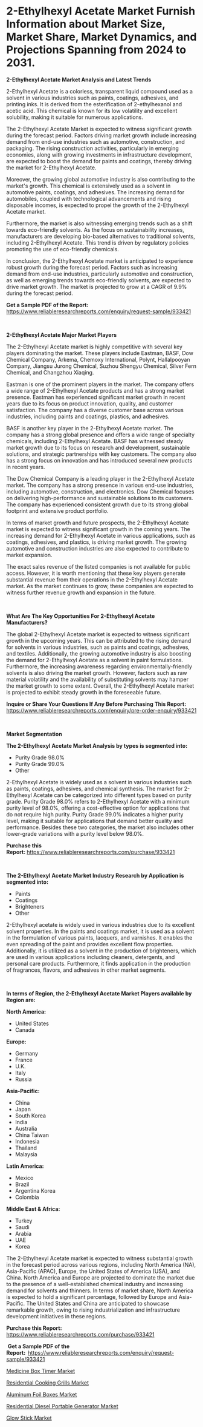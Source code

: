 <p><h1>2-Ethylhexyl Acetate Market Furnish Information about Market Size, Market Share, Market Dynamics, and Projections Spanning from 2024 to 2031.</h1></p><p><strong>2-Ethylhexyl Acetate Market Analysis and Latest Trends</strong></p>
<p><p>2-Ethylhexyl Acetate is a colorless, transparent liquid compound used as a solvent in various industries such as paints, coatings, adhesives, and printing inks. It is derived from the esterification of 2-ethylhexanol and acetic acid. This chemical is known for its low volatility and excellent solubility, making it suitable for numerous applications.</p><p>The 2-Ethylhexyl Acetate Market is expected to witness significant growth during the forecast period. Factors driving market growth include increasing demand from end-use industries such as automotive, construction, and packaging. The rising construction activities, particularly in emerging economies, along with growing investments in infrastructure development, are expected to boost the demand for paints and coatings, thereby driving the market for 2-Ethylhexyl Acetate.</p><p>Moreover, the growing global automotive industry is also contributing to the market's growth. This chemical is extensively used as a solvent in automotive paints, coatings, and adhesives. The increasing demand for automobiles, coupled with technological advancements and rising disposable incomes, is expected to propel the growth of the 2-Ethylhexyl Acetate market.</p><p>Furthermore, the market is also witnessing emerging trends such as a shift towards eco-friendly solvents. As the focus on sustainability increases, manufacturers are developing bio-based alternatives to traditional solvents, including 2-Ethylhexyl Acetate. This trend is driven by regulatory policies promoting the use of eco-friendly chemicals.</p><p>In conclusion, the 2-Ethylhexyl Acetate market is anticipated to experience robust growth during the forecast period. Factors such as increasing demand from end-use industries, particularly automotive and construction, as well as emerging trends towards eco-friendly solvents, are expected to drive market growth. The market is projected to grow at a CAGR of 9.9% during the forecast period.</p></p>
<p><strong>Get a Sample PDF of the Report:&nbsp;</strong> <a href="https://www.reliableresearchreports.com/enquiry/request-sample/933421">https://www.reliableresearchreports.com/enquiry/request-sample/933421</a></p>
<p>&nbsp;</p>
<p><strong>2-Ethylhexyl Acetate Major Market Players</strong></p>
<p><p>The 2-Ethylhexyl Acetate market is highly competitive with several key players dominating the market. These players include Eastman, BASF, Dow Chemical Company, Arkema, Chemoxy International, Polynt, Hallalpooyan Company, Jiangsu Jurong Chemical, Suzhou Shengyu Chemical, Silver Fern Chemical, and Changzhou Xiaqing.</p><p>Eastman is one of the prominent players in the market. The company offers a wide range of 2-Ethylhexyl Acetate products and has a strong market presence. Eastman has experienced significant market growth in recent years due to its focus on product innovation, quality, and customer satisfaction. The company has a diverse customer base across various industries, including paints and coatings, plastics, and adhesives.</p><p>BASF is another key player in the 2-Ethylhexyl Acetate market. The company has a strong global presence and offers a wide range of specialty chemicals, including 2-Ethylhexyl Acetate. BASF has witnessed steady market growth due to its focus on research and development, sustainable solutions, and strategic partnerships with key customers. The company also has a strong focus on innovation and has introduced several new products in recent years.</p><p>The Dow Chemical Company is a leading player in the 2-Ethylhexyl Acetate market. The company has a strong presence in various end-use industries, including automotive, construction, and electronics. Dow Chemical focuses on delivering high-performance and sustainable solutions to its customers. The company has experienced consistent growth due to its strong global footprint and extensive product portfolio.</p><p>In terms of market growth and future prospects, the 2-Ethylhexyl Acetate market is expected to witness significant growth in the coming years. The increasing demand for 2-Ethylhexyl Acetate in various applications, such as coatings, adhesives, and plastics, is driving market growth. The growing automotive and construction industries are also expected to contribute to market expansion.</p><p>The exact sales revenue of the listed companies is not available for public access. However, it is worth mentioning that these key players generate substantial revenue from their operations in the 2-Ethylhexyl Acetate market. As the market continues to grow, these companies are expected to witness further revenue growth and expansion in the future.</p></p>
<p>&nbsp;</p>
<p><strong>What Are The Key Opportunities For 2-Ethylhexyl Acetate Manufacturers?</strong></p>
<p><p>The global 2-Ethylhexyl Acetate market is expected to witness significant growth in the upcoming years. This can be attributed to the rising demand for solvents in various industries, such as paints and coatings, adhesives, and textiles. Additionally, the growing automotive industry is also boosting the demand for 2-Ethylhexyl Acetate as a solvent in paint formulations. Furthermore, the increasing awareness regarding environmentally-friendly solvents is also driving the market growth. However, factors such as raw material volatility and the availability of substituting solvents may hamper the market growth to some extent. Overall, the 2-Ethylhexyl Acetate market is projected to exhibit steady growth in the foreseeable future.</p></p>
<p><strong>Inquire or Share Your Questions If Any Before Purchasing This Report:</strong> <a href="https://www.reliableresearchreports.com/enquiry/pre-order-enquiry/933421">https://www.reliableresearchreports.com/enquiry/pre-order-enquiry/933421</a></p>
<p>&nbsp;</p>
<p><strong>Market Segmentation</strong></p>
<p><strong>The 2-Ethylhexyl Acetate Market Analysis by types is segmented into:</strong></p>
<p><ul><li>Purity Grade 98.0%</li><li>Purity Grade 99.0%</li><li>Other</li></ul></p>
<p><p>2-Ethylhexyl Acetate is widely used as a solvent in various industries such as paints, coatings, adhesives, and chemical synthesis. The market for 2-Ethylhexyl Acetate can be categorized into different types based on purity grade. Purity Grade 98.0% refers to 2-Ethylhexyl Acetate with a minimum purity level of 98.0%, offering a cost-effective option for applications that do not require high purity. Purity Grade 99.0% indicates a higher purity level, making it suitable for applications that demand better quality and performance. Besides these two categories, the market also includes other lower-grade variations with a purity level below 98.0%.</p></p>
<p><strong>Purchase this Report:&nbsp;</strong><a href="https://www.reliableresearchreports.com/purchase/933421">https://www.reliableresearchreports.com/purchase/933421</a></p>
<p>&nbsp;</p>
<p><strong>The 2-Ethylhexyl Acetate Market Industry Research by Application is segmented into:</strong></p>
<p><ul><li>Paints</li><li>Coatings</li><li>Brighteners</li><li>Other</li></ul></p>
<p><p>2-Ethylhexyl acetate is widely used in various industries due to its excellent solvent properties. In the paints and coatings market, it is used as a solvent in the formulation of various paints, lacquers, and varnishes. It enables the even spreading of the paint and provides excellent flow properties. Additionally, it is utilized as a solvent in the production of brighteners, which are used in various applications including cleaners, detergents, and personal care products. Furthermore, it finds application in the production of fragrances, flavors, and adhesives in other market segments.</p></p>
<p>&nbsp;</p>
<p><strong>In terms of Region, the 2-Ethylhexyl Acetate Market Players available by Region are:</strong></p>
<p>
    <p> <strong> North America: </strong>
        <ul>
            <li>United States</li>
            <li>Canada</li>
        </ul>
        </p> 
    <p> <strong> Europe: </strong>
        <ul>
            <li>Germany</li>
            <li>France</li>
            <li>U.K.</li>
            <li>Italy</li>
            <li>Russia</li>
        </ul>
        </p> 
    <p> <strong> Asia-Pacific: </strong>
        <ul>
            <li>China</li>
            <li>Japan</li>
            <li>South Korea</li>
            <li>India</li>
            <li>Australia</li>
            <li>China Taiwan</li>
            <li>Indonesia</li>
            <li>Thailand</li>
            <li>Malaysia</li>
        </ul>
        </p> 
    <p> <strong> Latin America: </strong>
        <ul>
            <li>Mexico</li>
            <li>Brazil</li>
            <li>Argentina Korea</li>
            <li>Colombia</li>
        </ul>
        </p> 
    <p> <strong> Middle East & Africa: </strong>
        <ul>
            <li>Turkey</li>
            <li>Saudi</li>
            <li>Arabia</li>
            <li>UAE</li>
            <li>Korea</li>
        </ul>
    </p>
    </p>
<p><p>The 2-Ethylhexyl Acetate market is expected to witness substantial growth in the forecast period across various regions, including North America (NA), Asia-Pacific (APAC), Europe, the United States of America (USA), and China. North America and Europe are projected to dominate the market due to the presence of a well-established chemical industry and increasing demand for solvents and thinners. In terms of market share, North America is expected to hold a significant percentage, followed by Europe and Asia-Pacific. The United States and China are anticipated to showcase remarkable growth, owing to rising industrialization and infrastructure development initiatives in these regions.</p></p>
<p><strong>Purchase this Report: </strong><a href="https://www.reliableresearchreports.com/purchase/933421">https://www.reliableresearchreports.com/purchase/933421</a></p>
<p>&nbsp;<strong>Get a Sample PDF of the Report:&nbsp;&nbsp;</strong><a href="https://www.reliableresearchreports.com/enquiry/request-sample/933421">https://www.reliableresearchreports.com/enquiry/request-sample/933421</a></p>
<p><strong></strong></p>
<p><p><a href="https://medium.com/@dennisoliver07/medicine-box-timer-market-size-market-outlook-and-market-forecast-2024-to-2031-27bc8a8a1475">Medicine Box Timer Market</a></p><p><a href="https://github.com/pizolina/Market-Research-Report-List-3/blob/main/residential-cooking-grills-market.md">Residential Cooking Grills Market</a></p><p><a href="https://medium.com/@dennisoliver07/aluminum-foil-boxes-market-competitive-analysis-market-trends-and-forecast-to-2031-e57d0b89031d">Aluminum Foil Boxes Market</a></p><p><a href="https://github.com/sofayahoo2023/Market-Research-Report-List-3/blob/main/residential-diesel-portable-generator-market.md">Residential Diesel Portable Generator Market</a></p><p><a href="https://medium.com/@dennisoliver07/decoding-glow-stick-market-metrics-market-share-trends-and-growth-patterns-b53d1d9fcf8a">Glow Stick Market</a></p></p>
